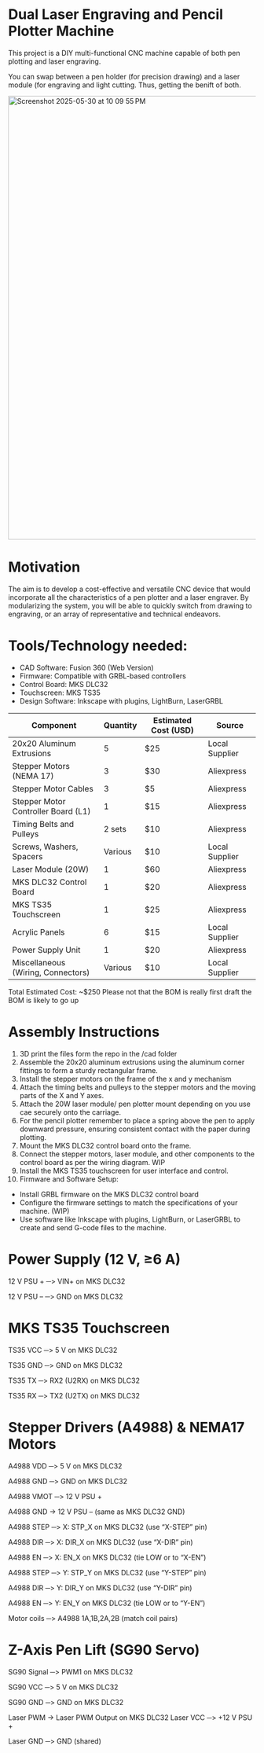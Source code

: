 # Dual Laser Engraving and Pencil Plotter Machine
This project is a DIY multi-functional CNC machine capable of both pen plotting and laser engraving.

You can swap between a pen holder (for precision drawing) and a laser module (for engraving and light cutting. Thus, getting the benift of both.

<img width="903" alt="Screenshot 2025-05-30 at 10 09 55 PM" src="https://github.com/user-attachments/assets/9a09ab16-17f8-4511-96b5-0a1a03db0bdc" />

# Motivation
The aim is to develop a cost-effective and versatile CNC device that would incorporate all the characteristics of a pen plotter and a laser engraver. By modularizing the system, you will be able to quickly switch from drawing to engraving, or an array of representative and technical endeavors.

# Tools/Technology needed:
- CAD Software: Fusion 360 (Web Version)
- Firmware: Compatible with GRBL-based controllers
- Control Board: MKS DLC32
- Touchscreen: MKS TS35
- Design Software: Inkscape with plugins, LightBurn, LaserGRBL


| Component                           | Quantity | Estimated Cost (USD) | Source         |
| ----------------------------------- | -------- | -------------------- | -------------- |
| 20x20 Aluminum Extrusions           | 5        | \$25                 | Local Supplier |
| Stepper Motors (NEMA 17)            | 3        | \$30                 | Aliexpress     |
| Stepper Motor Cables                | 3        | \$5                  | Aliexpress     |
| Stepper Motor Controller Board (L1) | 1        | \$15                 | Aliexpress     |
| Timing Belts and Pulleys            | 2 sets   | \$10                 | Aliexpress     |
| Screws, Washers, Spacers            | Various  | \$10                 | Local Supplier |
| Laser Module (20W)                  | 1        | \$60                 | Aliexpress     |
| MKS DLC32 Control Board             | 1        | \$20                 | Aliexpress     |
| MKS TS35 Touchscreen                | 1        | \$25                 | Aliexpress     |
| Acrylic Panels                      | 6        | \$15                 | Local Supplier |
| Power Supply Unit                   | 1        | \$20                 | Aliexpress     |
| Miscellaneous (Wiring, Connectors)  | Various  | \$10                 | Local Supplier |

Total Estimated Cost: ~$250 Please not that the BOM is really first draft the BOM is likely to go up

# Assembly Instructions
1. 3D print the files form the repo in the /cad folder
2. Assemble the 20x20 aluminum extrusions using the aluminum corner fittings to form a sturdy rectangular frame.
3. Install the stepper motors on the frame of the x and y mechanism
4. Attach the timing belts and pulleys to the stepper motors and the moving parts of the X and Y axes.
5. Attach the 20W laser module/ pen plotter mount depending on you use cae securely onto the carriage.
6. For the pencil plotter remember to place a spring above the pen to apply downward pressure, ensuring consistent contact with the paper during plotting.
7. Mount the MKS DLC32 control board onto the frame.
8. Connect the stepper motors, laser module, and other components to the control board as per the wiring diagram. WIP
9. Install the MKS TS35 touchscreen for user interface and control.
10. Firmware and Software Setup:
- Install GRBL firmware on the MKS DLC32 control board 
- Configure the firmware settings to match the specifications of your machine. (WIP)
- Use software like Inkscape with plugins, LightBurn, or LaserGRBL to create and send G-code files to the machine.

# Power Supply (12 V, ≥6 A)
12 V PSU +  ─> VIN+ on MKS DLC32

12 V PSU –  ─> GND on  MKS DLC32

# MKS TS35 Touchscreen
TS35 VCC ─> 5 V on MKS DLC32

TS35 GND ─> GND on MKS DLC32

TS35 TX  ─> RX2 (U2RX) on   MKS DLC32

TS35 RX  ─> TX2 (U2TX) on   MKS DLC32

# Stepper Drivers (A4988) & NEMA17 Motors
A4988 VDD ─> 5 V on MKS DLC32

A4988 GND ─> GND on   MKS DLC32

A4988 VMOT ─> 12 V PSU +

A4988 GND -> 12 V PSU –  (same as MKS DLC32 GND)

A4988 STEP ─> X: STP_X on MKS DLC32  (use “X-STEP” pin)

A4988 DIR ─> X: DIR_X on MKS DLC32  (use “X-DIR” pin)

A4988 EN ─> X: EN_X on  MKS DLC32  (tie LOW or to “X-EN”)



A4988 STEP ─> Y: STP_Y on MKS DLC32  (use “Y-STEP” pin)

A4988 DIR ─> Y: DIR_Y on MKS DLC32  (use “Y-DIR” pin)

A4988 EN ─> Y: EN_Y on  MKS DLC32  (tie LOW or to “Y-EN”)

Motor coils ─> A4988 1A,1B,2A,2B (match coil pairs)

# Z-Axis Pen Lift (SG90 Servo)
SG90 Signal ─> PWM1 on MKS DLC32  

SG90 VCC ─> 5 V on MKS DLC32

SG90 GND ─> GND on   MKS DLC32


Laser PWM ->  Laser PWM Output on MKS DLC32 
Laser VCC ─> +12 V PSU +

Laser GND ─> GND (shared)

